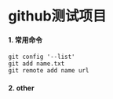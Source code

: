 # github测试项目
#### 1. 常用命令    
    git config '--list'    
    git add name.txt     
    git remote add name url    
#### 2. other     
